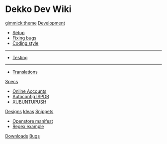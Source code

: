 # Dekko Dev Wiki
[gimmick:theme](slate)
[Development]()

  * [Setup](development/setup.md)
  * [Fixing bugs](development/bugs.md)
  * [Coding style](development/codingstyle.md)
  - - - -
  * [Testing](development/testing.md)
  - - - -
  * [Translations](development/i18n.md)

[Specs]()

  * [Online Accounts](specs/OA.md)
  * [Autoconfig ISPDB](specs/autoconfig.md)
  * [XUBUNTUPUSH](specs/xubuntupush.md)

[Designs](designs/home.md)
[Ideas](ideas/ideas.md)
[Snippets]()

  * [Openstore manifest](snippets/osmanifest.md)
  * [Regex example](snippets/qregularexpression.md)

[Downloads](downloads/download.md)
[Bugs](https://bugs.launchpad.net/dekko)
